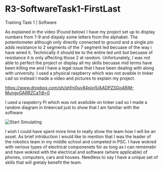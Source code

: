 # R3-SoftwareTask1-FirstLast
Training Task 1 | Software

As explained in the video (Found below) I have my project set up to display numbers from 1-9 and dispaly some letters from the alphabet.
The potentiometer although only directly connected to ground and a single pin adds resistance to 2 segments of the 7 segment led becuase of the way i have wired it. Technically it should be to the entire led unit but becuase of resistance it is only affecting those 2 at random.
Unfortunately, I was not able to perfect the project or display all my skills becuase mid terms have been killing me and I have a legal issue that I have been dealing with along with university.
I used a physical raspberry which was not avaible in tinker cad so instead I made a video and pictures to explain my project.

https://www.dropbox.com/sh/shfnj0uy84pixj5/AADPZSGo48jM-MungvGARRZCa?dl=0

I used a raspebrry Pi which was not availoble on tinker cad so I made a random diagram in tinkercad just to show that I am familiar with the software

![Start Simulating](https://user-images.githubusercontent.com/92065530/136305915-47697632-b5ed-4b9a-9cc0-6914224e05c6.png)

I wish I could have spent more time to really show the team how I will be an asset. 
As brief intriduction I would like to mention that I was the leader of the robotics team in my middle school and competed in PSC. I have wokred with verious types of electrical componenets for as long as I can rememebr and have wokred with the electrical and software (where applicable) of phones, computers, cars and houses. Needless to say I have a unique set of skills that will gretaly benefit the team. 
